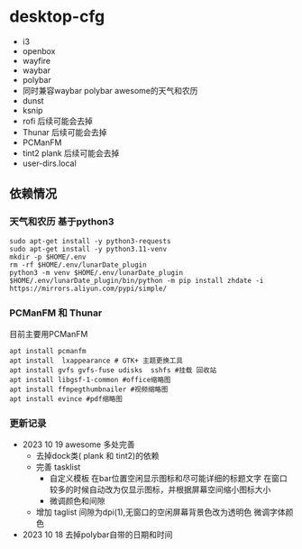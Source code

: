 # desktop-cfg



- i3
- openbox
- wayfire
- waybar
- polybar
- 同时兼容waybar polybar awesome的天气和农历
- dunst
- ksnip
- rofi 后续可能会去掉
- Thunar 后续可能会去掉
- PCManFM
- tint2 plank 后续可能会去掉
- user-dirs.local


## 依赖情况

### 天气和农历 基于python3
```
sudo apt-get install -y python3-requests
sudo apt-get install -y python3.11-venv
mkdir -p $HOME/.env
rm -rf $HOME/.env/lunarDate_plugin
python3 -m venv $HOME/.env/lunarDate_plugin
$HOME/.env/lunarDate_plugin/bin/python -m pip install zhdate -i https://mirrors.aliyun.com/pypi/simple/
```
### PCManFM 和 Thunar
目前主要用PCManFM 
```
apt install pcmanfm 
apt install  lxappearance # GTK+ 主题更换工具
apt install gvfs gvfs-fuse udisks  sshfs #挂载 回收站
apt install libgsf-1-common #office缩略图
apt install ffmpegthumbnailer #视频缩略图
apt install evince #pdf缩略图

```

### 更新记录
- 2023 10 19 awesome 多处完善
    - 去掉dock类( plank 和 tint2)的依赖
    - 完善 tasklist 
        - 自定义模板 在bar位置空闲显示图标和尽可能详细的标题文字 在窗口较多的时候自动改为仅显示图标，并根据屏幕空间缩小图标大小
        - 微调颜色和间隙
    - 增加 taglist 间隙为dpi(1),无窗口的空闲屏幕背景色改为透明色 微调字体颜色
- 2023 10 18 去掉polybar自带的日期和时间